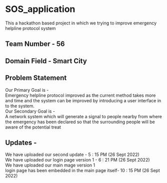 # SOS_application
This a hackathon based project in which we trying to improve emergency helpline protocol system

## Team Number - 56

## Domain Field - Smart City


## Problem Statement
Our Primary Goal is -<br/> 
   Emergency helpline protocol improved as the current method takes more and time 
   and the system can be improved by introducing a user interface in to the system.<br/>
Our Secondary Goal is -<br/> 
   A network system which will generate a signal to people nearby from where the 
   emergency has been declared so that the surrounding people will be aware of the potential treat
 
 
 
## Updates - 
We have uploaded our second update - 5 : 15 PM (26 Sept 2022)<br/>
We have uploaded our login page version 1 - 6 : 21 PM (26 Sept 2022)<br/>
We have uploaded our main mage version 1 <br/> login page has been embedded in the main page itself- 10 : 15 PM (26 Sept 2022)<br/>

 
